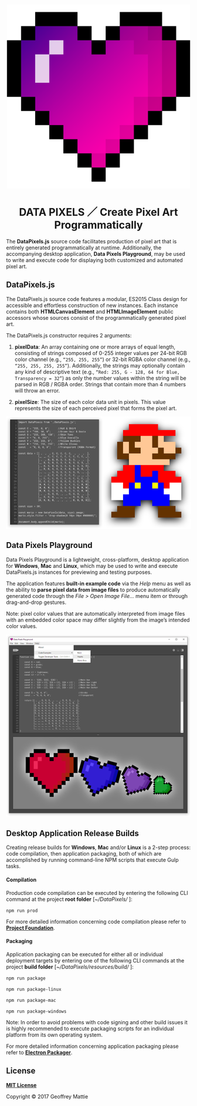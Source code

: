 <div align="center">
    <img src="./resources/source/images/icons/icon.png" width="500">   
    <h1><strong>DATA PIXELS ／ </strong>Create Pixel Art Programmatically</h1>
</div>

The **DataPixels.js** source code facilitates production of pixel art that is entirely generated programmatically at runtime.   Additionally, the accompanying desktop application, **Data Pixels Playground**, may be used to write and execute code for displaying both customized and automated pixel art.

## **DataPixels.js** 

The DataPixels.js source code features a modular, ES2015 Class design for accessible and effortless construction of new instances.  Each instance contains both **HTMLCanvasElement** and **HTMLImageElement** public accessors whose sources consist of the programmatically generated pixel art.

The DataPixels.js constructor requires 2 arguments:

1. **pixelData**:  An array containing one or more arrays of equal length, consisting of strings composed of 0-255 integer values per 24-bit RGB color channel (e.g., `“255, 255, 255”`) or 32-bit RGBA color channel (e.g., `“255, 255, 255, 255”`).  Additionally, the strings may optionally contain any kind of descriptive text (e.g., `“Red: 255, G - 128, 64 for Blue, Transparency = 32”`) as only the number values within the string will be parsed in RGB / RGBA order.  Strings that contain more than 4 numbers will throw an error.

2. **pixelSize**:  The size of each color data unit in pixels.  This value represents the size of each perceived pixel that forms the pixel art.

![Code Output](./resources/source/images/readme/CodeMario.png)

## **Data Pixels Playground**
Data Pixels Playground is a lightweight, cross-platform, desktop application for **Windows**, **Mac** and **Linux**, which may be used to write and execute DataPixels.js instances for previewing and testing purposes.

The application features **built-in example code** via the *Help* menu as well as the ability to **parse pixel data from image files** to produce automatically generated code through the *File > Open Image File…* menu item or through drag-and-drop gestures.

Note: pixel color values that are automatically interpreted from image files with an embedded color space may differ slightly from the image’s intended color values.

![Application Screenshot](./resources/source/images/readme/ApplicationScreenshot.png)

## **Desktop Application Release Builds**
Creating release builds for **Windows**, **Mac** and/or **Linux** is a 2-step process: code compilation, then application packaging, both of which are accomplished by running command-line NPM scripts that execute Gulp tasks.

#### **Compilation**

Production code compilation can be executed by entering the following CLI command at the project **root folder** [*~/DataPixels/* ]:

```
npm run prod
```

For more detailed information concerning code compilation please refer to [**Project Foundation**](https://github.com/gmattie/Project-Foundation).

#### **Packaging**

Application packaging can be executed for either all or individual deployment targets by entering one of the following CLI commands at the project **build folder** [*~/DataPixels/resources/build/* ]:

```
npm run package
```

```
npm run package-linux
```

```
npm run package-mac
```

```
npm run package-windows
```

Note: In order to avoid problems with code signing and other build issues it is highly recommended to execute packaging scripts for an individual platform from its own operating system.

For more detailed information concerning application packaging please refer to [**Electron Packager**](https://github.com/electron-userland/electron-packager).

## **License**

[**MIT License**](./resources/build/license)

Copyright © 2017 Geoffrey Mattie